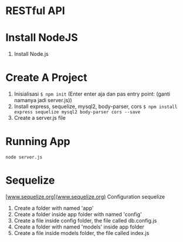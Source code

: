# RESTful API

# Install NodeJS
1. Install Node.js

# Create A Project
1. Inisialisasi `$ npm init` (Enter enter aja dan pas entry point: (ganti namanya jadi server.js))
2. Install express, sequelize, mysql2, body-parser, cors `$ npm install express sequelize mysql2 body-parser cors --save`
3. Create a server.js file

# Running App
`node server.js`

# Sequelize
[www.sequelize.org](www.sequelize.org)
Configuration sequelize
1. Create a folder with named 'app'
1. Create a folder inside app folder with named 'config'
2. Create a file inside config folder, the file called db.config.js
3. Create a folder with named 'models' inside app folder
4. Create a file inside models folder, the file called index.js


